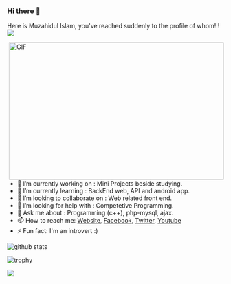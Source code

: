 ### Hi there 👋
Here is Muzahidul Islam, you've reached suddenly to the profile of whom!!!
<br>
![](https://visitor-badge.glitch.me/badge?page_id=muzahidul190)


<img align="right" alt="GIF" src="https://github.com/abhisheknaiidu/abhisheknaiidu/blob/master/code.gif?raw=true" width="500" height="320" />

- 🔭 I’m currently working on : Mini Projects beside studying.
- 🌱 I’m currently learning : BackEnd web, API and android app.
- 👯 I’m looking to collaborate on : Web related front end.
- 🤔 I’m looking for help with : Competetive Programming.
- 💬 Ask me about : Programming (c++), php-mysql, ajax.
- 📫 How to reach me: [Website](https://muzahidul190.com), [Facebook](https://facebook.com/Muzahidul190), [Twitter](https://twitter.com/muzahidul190), [Youtube](https://youtube.com/Muzahidul190)
- ⚡ Fun fact: I'm an introvert :)

<img align="center" src="https://github-readme-stats.vercel.app/api?username=muzahidul190&show_icons=true&include_all_commits=true&theme=gruvbox&count_private=true" alt="github stats">

[![trophy](https://github-profile-trophy.vercel.app/?username=muzahidul190&theme=gruvbox)](https://github.com/ryo-ma/github-profile-trophy)

<img src="https://github-readme-stats.vercel.app/api/top-langs/?username=muzahidul190&layout=compact&theme=gruvbox" />
